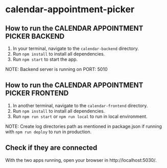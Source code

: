 # calendar-appointment-picker

## How to run the CALENDAR APPOINTMENT PICKER BACKEND
1. In your terminal, navigate to the `calendar-backend` directory.
2. Run `npm install` to install all dependencies.
3. Run `npm start` to start the app.

NOTE: Backend server is running on PORT: 5010

## How to run the CALENDAR APPOINTMENT PICKER FRONTEND
1. In another terminal, navigate to the `calendar-frontend` directory.
2. Run `npm install` to install all dependencies.
3. Run `npm run start` or `npm run local` to run in local environment. 

NOTE: Create log directories path as mentioned in package.json if running with `npm run deploy` to run in production.


## Check if they are connected
With the two apps running, open your browser in http://localhost:5030/.



